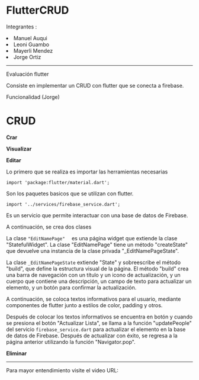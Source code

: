 # FlutterCRUD
Integrantes : 
<li />  Manuel Auqui
<li />  Leoni Guambo
<li />  Mayerli Mendez
<li />  Jorge Ortiz
<hr/>
Evaluación flutter

Consiste en implementar un CRUD con flutter que se conecta a firebase.

Funcionalidad (Jorge) 

# CRUD 

**Crar** 

**Visualizar** 

**Editar**

Lo primero que se realiza es importar las herramientas necesarias
```  
import 'package:flutter/material.dart';
```
Son los paquetes basicos que se utilizan con flutter. 

```
import '../services/firebase_service.dart';
```
Es un servicio que permite interactuar con una base de datos de Firebase.


A continuación, se crea dos clases 
 
La clase ```"EditNamePage"  ``` es una página widget que extiende la clase "StatefulWidget". La clase "EditNamePage" tiene un método "createState" que devuelve una instancia de la clase privada "_EditNamePageState".

La clase ```_EditNamePageState``` extiende "State" y sobreescribe el método "build", que define la estructura visual de la página. El método "build" crea una barra de navegación con un título y un icono de actualización, y un cuerpo que contiene una descripción, un campo de texto para actualizar un elemento, y un botón para confirmar la actualización.

A continuación, se coloca textos informativos para el usuario, mediante componentes de flutter junto a estilos de color, padding y otros. 
 

Después de colocar los textos informativos se encuentra en botón y cuando se presiona el botón "Actualizar Lista", se llama a la función "updatePeople" del servicio ```firebase_service.dart``` para actualizar el elemento en la base de datos de Firebase. Después de actualizar con éxito, se regresa a la página anterior utilizando la función "Navigator.pop".
 

**Eliminar**

<hr/>
Para mayor entendimiento visite el video 
URL: 
